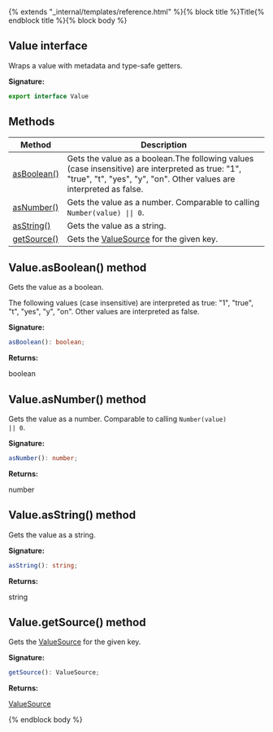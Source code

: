 {% extends "_internal/templates/reference.html" %}{% block title %}Title{% endblock title %}{% block body %}
## Value interface

Wraps a value with metadata and type-safe getters.

<b>Signature:</b>

```typescript
export interface Value 
```

## Methods

|  Method | Description |
|  --- | --- |
|  [asBoolean()](./remote-config-types.value.md#valueasboolean_method) | Gets the value as a boolean.<!-- -->The following values (case insensitive) are interpreted as true: "1", "true", "t", "yes", "y", "on". Other values are interpreted as false. |
|  [asNumber()](./remote-config-types.value.md#valueasnumber_method) | Gets the value as a number. Comparable to calling <code>Number(value) \|\| 0</code>. |
|  [asString()](./remote-config-types.value.md#valueasstring_method) | Gets the value as a string. |
|  [getSource()](./remote-config-types.value.md#valuegetsource_method) | Gets the [ValueSource](./remote-config-types.md#valuesource_type) for the given key. |

## Value.asBoolean() method

Gets the value as a boolean.

The following values (case insensitive) are interpreted as true: "1", "true", "t", "yes", "y", "on". Other values are interpreted as false.

<b>Signature:</b>

```typescript
asBoolean(): boolean;
```
<b>Returns:</b>

boolean

## Value.asNumber() method

Gets the value as a number. Comparable to calling <code>Number(value) \|\| 0</code>.

<b>Signature:</b>

```typescript
asNumber(): number;
```
<b>Returns:</b>

number

## Value.asString() method

Gets the value as a string.

<b>Signature:</b>

```typescript
asString(): string;
```
<b>Returns:</b>

string

## Value.getSource() method

Gets the [ValueSource](./remote-config-types.md#valuesource_type) for the given key.

<b>Signature:</b>

```typescript
getSource(): ValueSource;
```
<b>Returns:</b>

[ValueSource](./remote-config-types.md#valuesource_type)

{% endblock body %}

